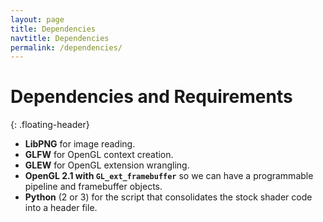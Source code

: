 ```yaml
---
layout: page
title: Dependencies
navtitle: Dependencies
permalink: /dependencies/
---
```



Dependencies and Requirements
=============================
{: .floating-header}

- **LibPNG** for image reading.
- **GLFW** for OpenGL context creation.
- **GLEW** for OpenGL extension wrangling.
- **OpenGL 2.1 with ```GL_ext_framebuffer```** so we can have a programmable pipeline and framebuffer objects.
- **Python** (2 or 3) for the script that consolidates the stock shader code into a header file.